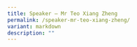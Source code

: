 ```yaml
---
title: Speaker – Mr Teo Xiang Zheng
permalink: /speaker-mr-teo-xiang-zheng/
variant: markdown
description: ""
---
```

